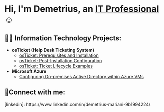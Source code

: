 <h1>Hi, I'm Demetrius, an <a href="https://www.linkedin.com/in/demetrius-mariani-9b1994224/">IT Professional</a>☺</h1>

<h2>👨‍💻 Information Technology Projects:</h2>

- <b>osTicket (Help Desk Ticketing System)</b>
  - [osTicket: Prerequisites and Installation](https://github.com/Demetrius289/osticket-prereqs)
  - [osTicket: Post-Installation Configuration](https://github.com/Demetrius289/osTicket-Post-Installation-Configuration)
  - [osTicket: Ticket Lifecycle Examples](https://github.com/Demetrius289/ticket-lifecycle)
- <b>Microsoft Azure</b>
  - [Configuring On-premises Active Directory within Azure VMs](https://github.com/Demetrius289/Configuring-On-premises-Active-Directory-within-Azure-VMs)
 

<h2>🤳Connect with me:</h2>
[linkedin]: https://www.linkedin.com/in/demetrius-mariani-9b1994224/

